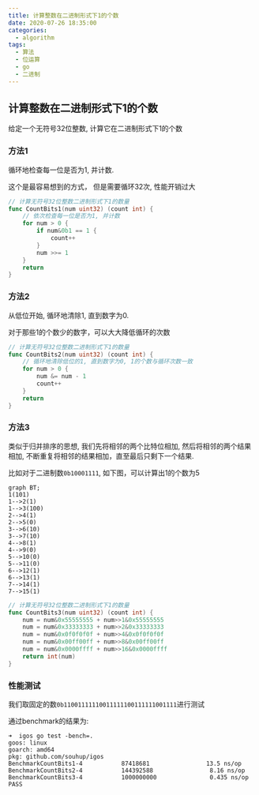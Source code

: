 ```yaml
---
title: 计算整数在二进制形式下1的个数
date: 2020-07-26 18:35:00
categories:
  - algorithm
tags: 
  - 算法
  - 位运算
  - go
  - 二进制
---
```




## 计算整数在二进制形式下1的个数

给定一个无符号32位整数, 计算它在二进制形式下1的个数

### 方法1

循环地检查每一位是否为1, 并计数.

这个是最容易想到的方式， 但是需要循环32次, 性能开销过大

```go
// 计算无符号32位整数二进制形式下1的数量
func CountBits1(num uint32) (count int) {
	// 依次检查每一位是否为1, 并计数
	for num > 0 {
		if num&0b1 == 1 {
			count++
		}
		num >>= 1
	}
	return
}
```

### 方法2

从低位开始, 循环地清除1, 直到数字为0.

对于那些1的个数少的数字，可以大大降低循环的次数

```go
// 计算无符号32位整数二进制形式下1的数量
func CountBits2(num uint32) (count int) {
	// 循环地清除低位的1, 直到数字为0, 1的个数与循环次数一致
	for num > 0 {
		num &= num - 1
		count++
	}
	return
}
```

### 方法3

类似于归并排序的思想, 我们先将相邻的两个比特位相加, 然后将相邻的两个结果相加, 不断重复将相邻的结果相加，直至最后只剩下一个结果.

比如对于二进制数`0b10001111`, 如下图，可以计算出1的个数为5

```mermaid
graph BT;
1(101)
1-->2(1)
1-->3(100)
2-->4(1)
2-->5(0)
3-->6(10)
3-->7(10)
4-->8(1)
4-->9(0)
5-->10(0)
5-->11(0)
6-->12(1)
6-->13(1)
7-->14(1)
7-->15(1)
```

```go
// 计算无符号32位整数二进制形式下1的数量
func CountBits3(num uint32) (count int) {
	num = num&0x55555555 + num>>1&0x55555555
	num = num&0x33333333 + num>>2&0x33333333
	num = num&0x0f0f0f0f + num>>4&0x0f0f0f0f
	num = num&0x00ff00ff + num>>8&0x00ff00ff
	num = num&0x0000ffff + num>>16&0x0000ffff
	return int(num)
}
```

### 性能测试

我们取固定的数`0b11001111110011111100111111001111`进行测试

通过benchmark的结果为:

```
➜  igos go test -bench=.
goos: linux
goarch: amd64
pkg: github.com/souhup/igos
BenchmarkCountBits1-4           87418681                13.5 ns/op
BenchmarkCountBits2-4           144392588                8.16 ns/op
BenchmarkCountBits3-4           1000000000               0.435 ns/op
PASS
```